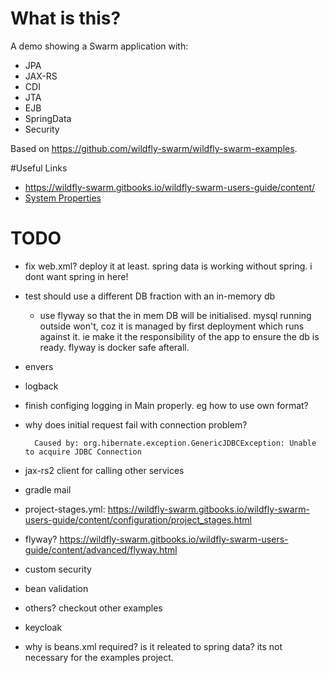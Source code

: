 # What is this?

A demo showing a Swarm application with:

- JPA
- JAX-RS
- CDI
- JTA
- EJB
- SpringData
- Security

Based on https://github.com/wildfly-swarm/wildfly-swarm-examples.

#Useful Links

- https://wildfly-swarm.gitbooks.io/wildfly-swarm-users-guide/content/
- [System Properties](https://wildfly-swarm.gitbooks.io/wildfly-swarm-users-guide/content/configuration_properties.html)

# TODO

- fix web.xml? deploy it at least. spring data is working without spring. i dont want spring in here!
- test should use a different DB fraction with an in-memory db
  - use flyway so that the in mem DB will be initialised. mysql running outside won't, coz it is managed by first deployment which runs against it. ie make it the responsibility of the app to ensure the db is ready. flyway is docker safe afterall.
- envers
- logback
- finish configing logging in Main properly. eg how to use own format?
- why does initial request fail with connection problem?

        Caused by: org.hibernate.exception.GenericJDBCException: Unable to acquire JDBC Connection

- jax-rs2 client for calling other services
- gradle mail
- project-stages.yml: https://wildfly-swarm.gitbooks.io/wildfly-swarm-users-guide/content/configuration/project_stages.html
- flyway? https://wildfly-swarm.gitbooks.io/wildfly-swarm-users-guide/content/advanced/flyway.html
- custom security
- bean validation
- others? checkout other examples
- keycloak
- why is beans.xml required? is it releated to spring data? its not necessary for the examples project.
